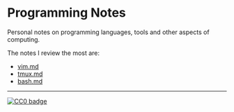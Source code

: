 # Programming Notes

Personal notes on programming languages, tools and other aspects of computing.

The notes I review the most are:

* [vim.md](https://github.com/palpen/ProgrammingNotes/blob/master/vim.md)
* [tmux.md](https://github.com/palpen/ProgrammingNotes/blob/master/tmux.md)
* [bash.md](https://github.com/palpen/ProgrammingNotes/blob/master/unix/bash.md)

---

[![CC0 badge](http://i.creativecommons.org/p/zero/1.0/88x31.png)](http://creativecommons.org/publicdomain/zero/1.0/)
